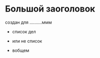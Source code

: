 # Большой заоголовок
   создан для 
   ..........ммм

   - список дел
   * или не список
   - вобщем